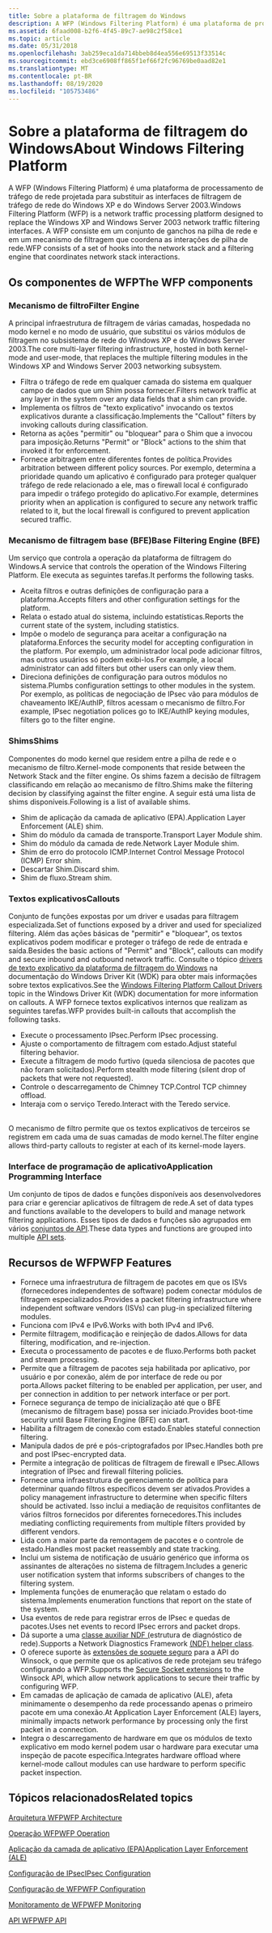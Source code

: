 ```yaml
---
title: Sobre a plataforma de filtragem do Windows
description: A WFP (Windows Filtering Platform) é uma plataforma de processamento de tráfego de rede projetada para substituir as interfaces de filtragem de tráfego de rede do Windows XP e do Windows Server 2003.
ms.assetid: 6faad008-b2f6-4f45-89c7-ae98c2f58ce1
ms.topic: article
ms.date: 05/31/2018
ms.openlocfilehash: 3ab259eca1da714bbeb8d4ea556e69513f33514c
ms.sourcegitcommit: ebd3ce6908ff865f1ef66f2fc96769be0aad82e1
ms.translationtype: MT
ms.contentlocale: pt-BR
ms.lasthandoff: 08/19/2020
ms.locfileid: "105753486"
---
```

# <a name="about-windows-filtering-platform"></a><span data-ttu-id="76f1f-103">Sobre a plataforma de filtragem do Windows</span><span class="sxs-lookup"><span data-stu-id="76f1f-103">About Windows Filtering Platform</span></span>

<span data-ttu-id="76f1f-104">A WFP (Windows Filtering Platform) é uma plataforma de processamento de tráfego de rede projetada para substituir as interfaces de filtragem de tráfego de rede do Windows XP e do Windows Server 2003.</span><span class="sxs-lookup"><span data-stu-id="76f1f-104">Windows Filtering Platform (WFP) is a network traffic processing platform designed to replace the Windows XP and Windows Server 2003 network traffic filtering interfaces.</span></span> <span data-ttu-id="76f1f-105">A WFP consiste em um conjunto de ganchos na pilha de rede e em um mecanismo de filtragem que coordena as interações de pilha de rede.</span><span class="sxs-lookup"><span data-stu-id="76f1f-105">WFP consists of a set of hooks into the network stack and a filtering engine that coordinates network stack interactions.</span></span>

## <a name="the-wfp-components"></a><span data-ttu-id="76f1f-106">Os componentes de WFP</span><span class="sxs-lookup"><span data-stu-id="76f1f-106">The WFP components</span></span>

### <a name="filter-engine"></a><span data-ttu-id="76f1f-107">Mecanismo de filtro</span><span class="sxs-lookup"><span data-stu-id="76f1f-107">Filter Engine</span></span>

<span data-ttu-id="76f1f-108">A principal infraestrutura de filtragem de várias camadas, hospedada no modo kernel e no modo de usuário, que substitui os vários módulos de filtragem no subsistema de rede do Windows XP e do Windows Server 2003.</span><span class="sxs-lookup"><span data-stu-id="76f1f-108">The core multi-layer filtering infrastructure, hosted in both kernel-mode and user-mode, that replaces the multiple filtering modules in the Windows XP and Windows Server 2003 networking subsystem.</span></span>

-   <span data-ttu-id="76f1f-109">Filtra o tráfego de rede em qualquer camada do sistema em qualquer campo de dados que um Shim possa fornecer.</span><span class="sxs-lookup"><span data-stu-id="76f1f-109">Filters network traffic at any layer in the system over any data fields that a shim can provide.</span></span>
-   <span data-ttu-id="76f1f-110">Implementa os filtros de "texto explicativo" invocando os textos explicativos durante a classificação.</span><span class="sxs-lookup"><span data-stu-id="76f1f-110">Implements the "Callout" filters by invoking callouts during classification.</span></span>
-   <span data-ttu-id="76f1f-111">Retorna as ações "permitir" ou "bloquear" para o Shim que a invocou para imposição.</span><span class="sxs-lookup"><span data-stu-id="76f1f-111">Returns "Permit" or "Block" actions to the shim that invoked it for enforcement.</span></span>
-   <span data-ttu-id="76f1f-112">Fornece arbitragem entre diferentes fontes de política.</span><span class="sxs-lookup"><span data-stu-id="76f1f-112">Provides arbitration between different policy sources.</span></span> <span data-ttu-id="76f1f-113">Por exemplo, determina a prioridade quando um aplicativo é configurado para proteger qualquer tráfego de rede relacionado a ele, mas o firewall local é configurado para impedir o tráfego protegido do aplicativo.</span><span class="sxs-lookup"><span data-stu-id="76f1f-113">For example, determines priority when an application is configured to secure any network traffic related to it, but the local firewall is configured to prevent application secured traffic.</span></span><br/>

### <a name="base-filtering-engine-bfe"></a><span data-ttu-id="76f1f-114">Mecanismo de filtragem base (BFE)</span><span class="sxs-lookup"><span data-stu-id="76f1f-114">Base Filtering Engine (BFE)</span></span>

<span data-ttu-id="76f1f-115">Um serviço que controla a operação da plataforma de filtragem do Windows.</span><span class="sxs-lookup"><span data-stu-id="76f1f-115">A service that controls the operation of the Windows Filtering Platform.</span></span> <span data-ttu-id="76f1f-116">Ele executa as seguintes tarefas.</span><span class="sxs-lookup"><span data-stu-id="76f1f-116">It performs the following tasks.</span></span>

-   <span data-ttu-id="76f1f-117">Aceita filtros e outras definições de configuração para a plataforma.</span><span class="sxs-lookup"><span data-stu-id="76f1f-117">Accepts filters and other configuration settings for the platform.</span></span>
-   <span data-ttu-id="76f1f-118">Relata o estado atual do sistema, incluindo estatísticas.</span><span class="sxs-lookup"><span data-stu-id="76f1f-118">Reports the current state of the system, including statistics.</span></span>
-   <span data-ttu-id="76f1f-119">Impõe o modelo de segurança para aceitar a configuração na plataforma.</span><span class="sxs-lookup"><span data-stu-id="76f1f-119">Enforces the security model for accepting configuration in the platform.</span></span> <span data-ttu-id="76f1f-120">Por exemplo, um administrador local pode adicionar filtros, mas outros usuários só podem exibi-los.</span><span class="sxs-lookup"><span data-stu-id="76f1f-120">For example, a local administrator can add filters but other users can only view them.</span></span><br/>
-   <span data-ttu-id="76f1f-121">Direciona definições de configuração para outros módulos no sistema.</span><span class="sxs-lookup"><span data-stu-id="76f1f-121">Plumbs configuration settings to other modules in the system.</span></span> <span data-ttu-id="76f1f-122">Por exemplo, as políticas de negociação de IPsec vão para módulos de chaveamento IKE/AuthIP, filtros acessam o mecanismo de filtro.</span><span class="sxs-lookup"><span data-stu-id="76f1f-122">For example, IPsec negotiation polices go to IKE/AuthIP keying modules, filters go to the filter engine.</span></span><br/>

### <a name="shims"></a><span data-ttu-id="76f1f-123">Shims</span><span class="sxs-lookup"><span data-stu-id="76f1f-123">Shims</span></span>

<span data-ttu-id="76f1f-124">Componentes do modo kernel que residem entre a pilha de rede e o mecanismo de filtro.</span><span class="sxs-lookup"><span data-stu-id="76f1f-124">Kernel-mode components that reside between the Network Stack and the filter engine.</span></span> <span data-ttu-id="76f1f-125">Os shims fazem a decisão de filtragem classificando em relação ao mecanismo de filtro.</span><span class="sxs-lookup"><span data-stu-id="76f1f-125">Shims make the filtering decision by classifying against the filter engine.</span></span> <span data-ttu-id="76f1f-126">A seguir está uma lista de shims disponíveis.</span><span class="sxs-lookup"><span data-stu-id="76f1f-126">Following is a list of available shims.</span></span>

-   <span data-ttu-id="76f1f-127">Shim de aplicação da camada de aplicativo (EPA).</span><span class="sxs-lookup"><span data-stu-id="76f1f-127">Application Layer Enforcement (ALE) shim.</span></span>
-   <span data-ttu-id="76f1f-128">Shim do módulo da camada de transporte.</span><span class="sxs-lookup"><span data-stu-id="76f1f-128">Transport Layer Module shim.</span></span>
-   <span data-ttu-id="76f1f-129">Shim do módulo da camada de rede.</span><span class="sxs-lookup"><span data-stu-id="76f1f-129">Network Layer Module shim.</span></span>
-   <span data-ttu-id="76f1f-130">Shim de erro do protocolo ICMP.</span><span class="sxs-lookup"><span data-stu-id="76f1f-130">Internet Control Message Protocol (ICMP) Error shim.</span></span>
-   <span data-ttu-id="76f1f-131">Descartar Shim.</span><span class="sxs-lookup"><span data-stu-id="76f1f-131">Discard shim.</span></span>
-   <span data-ttu-id="76f1f-132">Shim de fluxo.</span><span class="sxs-lookup"><span data-stu-id="76f1f-132">Stream shim.</span></span>

### <a name="callouts"></a><span data-ttu-id="76f1f-133">Textos explicativos</span><span class="sxs-lookup"><span data-stu-id="76f1f-133">Callouts</span></span>

<span data-ttu-id="76f1f-134">Conjunto de funções expostas por um driver e usadas para filtragem especializada.</span><span class="sxs-lookup"><span data-stu-id="76f1f-134">Set of functions exposed by a driver and used for specialized filtering.</span></span> <span data-ttu-id="76f1f-135">Além das ações básicas de "permitir" e "bloquear", os textos explicativos podem modificar e proteger o tráfego de rede de entrada e saída.</span><span class="sxs-lookup"><span data-stu-id="76f1f-135">Besides the basic actions of "Permit" and "Block", callouts can modify and secure inbound and outbound network traffic.</span></span> <span data-ttu-id="76f1f-136">Consulte o tópico [drivers de texto explicativo da plataforma de filtragem do Windows](/windows-hardware/drivers/network/windows-filtering-platform-callout-drivers2) na documentação do Windows Driver Kit (WDK) para obter mais informações sobre textos explicativos.</span><span class="sxs-lookup"><span data-stu-id="76f1f-136">See the [Windows Filtering Platform Callout Drivers](/windows-hardware/drivers/network/windows-filtering-platform-callout-drivers2) topic in the Windows Driver Kit (WDK) documentation for more information on callouts.</span></span> <span data-ttu-id="76f1f-137">A WFP fornece textos explicativos internos que realizam as seguintes tarefas.</span><span class="sxs-lookup"><span data-stu-id="76f1f-137">WFP provides built-in callouts that accomplish the following tasks.</span></span><br/>

-   <span data-ttu-id="76f1f-138">Execute o processamento IPsec.</span><span class="sxs-lookup"><span data-stu-id="76f1f-138">Perform IPsec processing.</span></span>
-   <span data-ttu-id="76f1f-139">Ajuste o comportamento de filtragem com estado.</span><span class="sxs-lookup"><span data-stu-id="76f1f-139">Adjust stateful filtering behavior.</span></span>
-   <span data-ttu-id="76f1f-140">Execute a filtragem de modo furtivo (queda silenciosa de pacotes que não foram solicitados).</span><span class="sxs-lookup"><span data-stu-id="76f1f-140">Perform stealth mode filtering (silent drop of packets that were not requested).</span></span>
-   <span data-ttu-id="76f1f-141">Controle o descarregamento de Chimney TCP.</span><span class="sxs-lookup"><span data-stu-id="76f1f-141">Control TCP chimney offload.</span></span>
-   <span data-ttu-id="76f1f-142">Interaja com o serviço Teredo.</span><span class="sxs-lookup"><span data-stu-id="76f1f-142">Interact with the Teredo service.</span></span>

<br/> <span data-ttu-id="76f1f-143">O mecanismo de filtro permite que os textos explicativos de terceiros se registrem em cada uma de suas camadas de modo kernel.</span><span class="sxs-lookup"><span data-stu-id="76f1f-143">The filter engine allows third-party callouts to register at each of its kernel-mode layers.</span></span><br/>

### <a name="application-programming-interface"></a><span data-ttu-id="76f1f-144">Interface de programação de aplicativo</span><span class="sxs-lookup"><span data-stu-id="76f1f-144">Application Programming Interface</span></span>

<span data-ttu-id="76f1f-145">Um conjunto de tipos de dados e funções disponíveis aos desenvolvedores para criar e gerenciar aplicativos de filtragem de rede.</span><span class="sxs-lookup"><span data-stu-id="76f1f-145">A set of data types and functions available to the developers to build and manage network filtering applications.</span></span> <span data-ttu-id="76f1f-146">Esses tipos de dados e funções são agrupados em vários [conjuntos de API](api-sets.md).</span><span class="sxs-lookup"><span data-stu-id="76f1f-146">These data types and functions are grouped into multiple [API sets](api-sets.md).</span></span>

## <a name="wfp-features"></a><span data-ttu-id="76f1f-147">Recursos de WFP</span><span class="sxs-lookup"><span data-stu-id="76f1f-147">WFP Features</span></span>

-   <span data-ttu-id="76f1f-148">Fornece uma infraestrutura de filtragem de pacotes em que os ISVs (fornecedores independentes de software) podem conectar módulos de filtragem especializados.</span><span class="sxs-lookup"><span data-stu-id="76f1f-148">Provides a packet filtering infrastructure where independent software vendors (ISVs) can plug-in specialized filtering modules.</span></span>
-   <span data-ttu-id="76f1f-149">Funciona com IPv4 e IPv6.</span><span class="sxs-lookup"><span data-stu-id="76f1f-149">Works with both IPv4 and IPv6.</span></span>
-   <span data-ttu-id="76f1f-150">Permite filtragem, modificação e reinjeção de dados.</span><span class="sxs-lookup"><span data-stu-id="76f1f-150">Allows for data filtering, modification, and re-injection.</span></span>
-   <span data-ttu-id="76f1f-151">Executa o processamento de pacotes e de fluxo.</span><span class="sxs-lookup"><span data-stu-id="76f1f-151">Performs both packet and stream processing.</span></span>
-   <span data-ttu-id="76f1f-152">Permite que a filtragem de pacotes seja habilitada por aplicativo, por usuário e por conexão, além de por interface de rede ou por porta.</span><span class="sxs-lookup"><span data-stu-id="76f1f-152">Allows packet filtering to be enabled per application, per user, and per connection in addition to per network interface or per port.</span></span>
-   <span data-ttu-id="76f1f-153">Fornece segurança de tempo de inicialização até que o BFE (mecanismo de filtragem base) possa ser iniciado.</span><span class="sxs-lookup"><span data-stu-id="76f1f-153">Provides boot-time security until Base Filtering Engine (BFE) can start.</span></span>
-   <span data-ttu-id="76f1f-154">Habilita a filtragem de conexão com estado.</span><span class="sxs-lookup"><span data-stu-id="76f1f-154">Enables stateful connection filtering.</span></span>
-   <span data-ttu-id="76f1f-155">Manipula dados de pré e pós-criptografados por IPsec.</span><span class="sxs-lookup"><span data-stu-id="76f1f-155">Handles both pre and post IPsec-encrypted data.</span></span>
-   <span data-ttu-id="76f1f-156">Permite a integração de políticas de filtragem de firewall e IPsec.</span><span class="sxs-lookup"><span data-stu-id="76f1f-156">Allows integration of IPsec and firewall filtering policies.</span></span>
-   <span data-ttu-id="76f1f-157">Fornece uma infraestrutura de gerenciamento de política para determinar quando filtros específicos devem ser ativados.</span><span class="sxs-lookup"><span data-stu-id="76f1f-157">Provides a policy management infrastructure to determine when specific filters should be activated.</span></span> <span data-ttu-id="76f1f-158">Isso inclui a mediação de requisitos conflitantes de vários filtros fornecidos por diferentes fornecedores.</span><span class="sxs-lookup"><span data-stu-id="76f1f-158">This includes mediating conflicting requirements from multiple filters provided by different vendors.</span></span>
-   <span data-ttu-id="76f1f-159">Lida com a maior parte da remontagem de pacotes e o controle de estado.</span><span class="sxs-lookup"><span data-stu-id="76f1f-159">Handles most packet reassembly and state tracking.</span></span>
-   <span data-ttu-id="76f1f-160">Inclui um sistema de notificação de usuário genérico que informa os assinantes de alterações no sistema de filtragem.</span><span class="sxs-lookup"><span data-stu-id="76f1f-160">Includes a generic user notification system that informs subscribers of changes to the filtering system.</span></span>
-   <span data-ttu-id="76f1f-161">Implementa funções de enumeração que relatam o estado do sistema.</span><span class="sxs-lookup"><span data-stu-id="76f1f-161">Implements enumeration functions that report on the state of the system.</span></span>
-   <span data-ttu-id="76f1f-162">Usa eventos de rede para registrar erros de IPsec e quedas de pacotes.</span><span class="sxs-lookup"><span data-stu-id="76f1f-162">Uses net events to record IPsec errors and packet drops.</span></span>
-   <span data-ttu-id="76f1f-163">Dá suporte a uma [classe auxiliar NDF (](/windows/desktop/NDF/extensible-helper-classes)estrutura de diagnóstico de rede).</span><span class="sxs-lookup"><span data-stu-id="76f1f-163">Supports a Network Diagnostics Framework [(NDF) helper class](/windows/desktop/NDF/extensible-helper-classes).</span></span>
-   <span data-ttu-id="76f1f-164">O oferece suporte às [extensões de soquete seguro](/windows/desktop/WinSock/winsock-secure-socket-extensions) para a API do Winsock, o que permite que os aplicativos de rede protejam seu tráfego configurando a WFP.</span><span class="sxs-lookup"><span data-stu-id="76f1f-164">Supports the [Secure Socket extensions](/windows/desktop/WinSock/winsock-secure-socket-extensions) to the Winsock API, which allow network applications to secure their traffic by configuring WFP.</span></span>
-   <span data-ttu-id="76f1f-165">Em camadas de aplicação de camada de aplicativo (ALE), afeta minimamente o desempenho da rede processando apenas o primeiro pacote em uma conexão.</span><span class="sxs-lookup"><span data-stu-id="76f1f-165">At Application Layer Enforcement (ALE) layers, minimally impacts network performance by processing only the first packet in a connection.</span></span>
-   <span data-ttu-id="76f1f-166">Integra o descarregamento de hardware em que os módulos de texto explicativo em modo kernel podem usar o hardware para executar uma inspeção de pacote específica.</span><span class="sxs-lookup"><span data-stu-id="76f1f-166">Integrates hardware offload where kernel-mode callout modules can use hardware to perform specific packet inspection.</span></span>

## <a name="related-topics"></a><span data-ttu-id="76f1f-167">Tópicos relacionados</span><span class="sxs-lookup"><span data-stu-id="76f1f-167">Related topics</span></span>

<dl> <dt>

[<span data-ttu-id="76f1f-168">Arquitetura WFP</span><span class="sxs-lookup"><span data-stu-id="76f1f-168">WFP Architecture</span></span>](windows-filtering-platform-architecture-overview.md)
</dt> <dt>

[<span data-ttu-id="76f1f-169">Operação WFP</span><span class="sxs-lookup"><span data-stu-id="76f1f-169">WFP Operation</span></span>](basic-operation.md)
</dt> <dt>

[<span data-ttu-id="76f1f-170">Aplicação da camada de aplicativo (EPA)</span><span class="sxs-lookup"><span data-stu-id="76f1f-170">Application Layer Enforcement (ALE)</span></span>](application-layer-enforcement--ale-.md)
</dt> <dt>

[<span data-ttu-id="76f1f-171">Configuração de IPsec</span><span class="sxs-lookup"><span data-stu-id="76f1f-171">IPsec Configuration</span></span>](ipsec-configuration.md)
</dt> <dt>

[<span data-ttu-id="76f1f-172">Configuração de WFP</span><span class="sxs-lookup"><span data-stu-id="76f1f-172">WFP Configuration</span></span>](wfp-configuration.md)
</dt> <dt>

[<span data-ttu-id="76f1f-173">Monitoramento de WFP</span><span class="sxs-lookup"><span data-stu-id="76f1f-173">WFP Monitoring</span></span>](wfp-monitoring.md)
</dt> <dt>

[<span data-ttu-id="76f1f-174">API WFP</span><span class="sxs-lookup"><span data-stu-id="76f1f-174">WFP API</span></span>](api-sets.md)
</dt> </dl>

 

